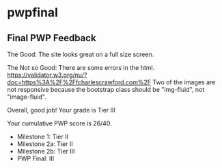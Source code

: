 # pwpfinal

## Final PWP Feedback

The Good:
The site looks great on a full size screen. 

The Not so Good:
There are some errors in the html.
https://validator.w3.org/nu/?doc=https%3A%2F%2Ffcharlescrawford.com%2F
Two of the images are not responsive because the bootstrap class should be "img-fluid", not "image-fluid".

Overall, good job!
Your grade is Tier III

Your cumulative PWP score is 26/40.

- Milestone 1: Tier II
- Milestone 2a: Tier II
- Milestone 2b: Tier III
- PWP Final: III

